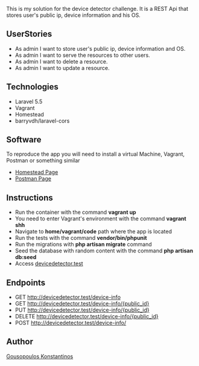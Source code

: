 This is my solution for the device detector challenge.
It is a REST Api that stores user's public ip, device information and his OS.



## UserStories

- As admin I want to store user's public ip, device information and OS.
- As admin I want to serve the resources to other users.
- As admin I want to delete a resource.
- As admin I want to update a resource.

## Technologies

- Laravel 5.5
- Vagrant
- Homestead
- barryvdh/laravel-cors

## Software
To reproduce the app you will need to install a virtual Machine, Vagrant, Postman or something similar
- [Homestead Page](https://laravel.com/docs/5.5/homestead)
- [Postman Page](https://www.getpostman.com/)
 
## Instructions

- Run the container with the command **vagrant up**
- You need to enter Vagrant's environment with the command **vagrant shh**
- Navigate to **home/vagrant/code** path where the app is located 
- Run the tests with the command **vendor/bin/phpunit**
- Run the migrations with **php artisan migrate** command
- Seed the database with random content with the command **php artisan db:seed**
 - Access [devicedetector.test](http://devicedetector.test/device-info)
 
 ## Endpoints

 - GET   http://devicedetector.test/device-info
 - GET   http://devicedetector.test/device-info/{public_id}
 - PUT   http://devicedetector.test/device-info/{public_id}
 - DELETE   http://devicedetector.test/device-info/{public_id}
 - POST  http://devicedetector.test/device-info/
 

## Author 
[Gousopoulos Konstantinos](http://gousopoulos.gr/)